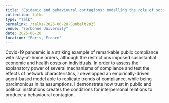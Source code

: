 ```yaml
---
title: "Epidemic and behavioural contagions: modelling the role of social networks in stay-at-home compliance during the Covid-19 pandemic"
collection: talks
type: "Talk"
permalink: /talks/2025-06-28-Sunbelt2025
venue: "Sorbonne University"
date: 2025-06-28
location: "Paris, France"
---
```


Covid-19 pandemic is a striking example of remarkable public compliance with stay-at-home orders, although the restrictions imposed susbstantial economic and health costs on individuals. In order to assess the explanatory power of several mechanisms of compliance and test the effects of network characteristics, I developped an empirically-driven agent-based model able to replicate trends of compliance, while being parcimonious in its assumptions. I demonstrate how trust in public and political institutions creates the conditions for interpersonal relations to produce a behavioural contagion.